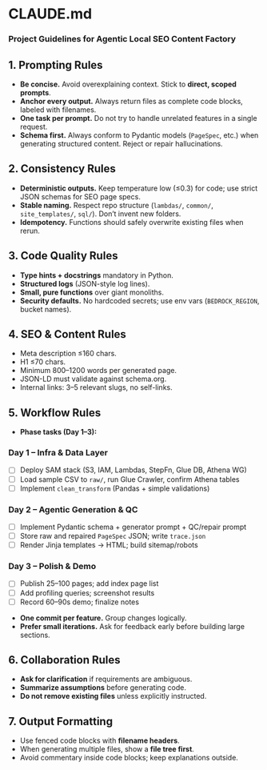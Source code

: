 # CLAUDE.md  
### Project Guidelines for Agentic Local SEO Content Factory

## 1. Prompting Rules
- **Be concise.** Avoid overexplaining context. Stick to **direct, scoped prompts**.  
- **Anchor every output.** Always return files as complete code blocks, labeled with filenames.  
- **One task per prompt.** Do not try to handle unrelated features in a single request.  
- **Schema first.** Always conform to Pydantic models (`PageSpec`, etc.) when generating structured content. Reject or repair hallucinations.  

## 2. Consistency Rules
- **Deterministic outputs.** Keep temperature low (≤0.3) for code; use strict JSON schemas for SEO page specs.  
- **Stable naming.** Respect repo structure (`lambdas/`, `common/`, `site_templates/`, `sql/`). Don’t invent new folders.  
- **Idempotency.** Functions should safely overwrite existing files when rerun.  

## 3. Code Quality Rules
- **Type hints + docstrings** mandatory in Python.  
- **Structured logs** (JSON-style log lines).  
- **Small, pure functions** over giant monoliths.  
- **Security defaults.** No hardcoded secrets; use env vars (`BEDROCK_REGION`, bucket names).  

## 4. SEO & Content Rules
- Meta description ≤160 chars.  
- H1 ≤70 chars.  
- Minimum 800–1200 words per generated page.  
- JSON-LD must validate against schema.org.  
- Internal links: 3–5 relevant slugs, no self-links.  

## 5. Workflow Rules
- **Phase tasks (Day 1–3):**

### Day 1 – Infra & Data Layer
- [ ] Deploy SAM stack (S3, IAM, Lambdas, StepFn, Glue DB, Athena WG)  
- [ ] Load sample CSV to `raw/`, run Glue Crawler, confirm Athena tables  
- [ ] Implement `clean_transform` (Pandas + simple validations)  

### Day 2 – Agentic Generation & QC
- [ ] Implement Pydantic schema + generator prompt + QC/repair prompt  
- [ ] Store raw and repaired `PageSpec` JSON; write `trace.json`  
- [ ] Render Jinja templates → HTML; build sitemap/robots  

### Day 3 – Polish & Demo
- [ ] Publish 25–100 pages; add index page list  
- [ ] Add profiling queries; screenshot results  
- [ ] Record 60–90s demo; finalize notes  

- **One commit per feature.** Group changes logically.  
- **Prefer small iterations.** Ask for feedback early before building large sections.  

## 6. Collaboration Rules
- **Ask for clarification** if requirements are ambiguous.  
- **Summarize assumptions** before generating code.  
- **Do not remove existing files** unless explicitly instructed.  

## 7. Output Formatting
- Use fenced code blocks with **filename headers**.  
- When generating multiple files, show a **file tree first**.  
- Avoid commentary inside code blocks; keep explanations outside.  

